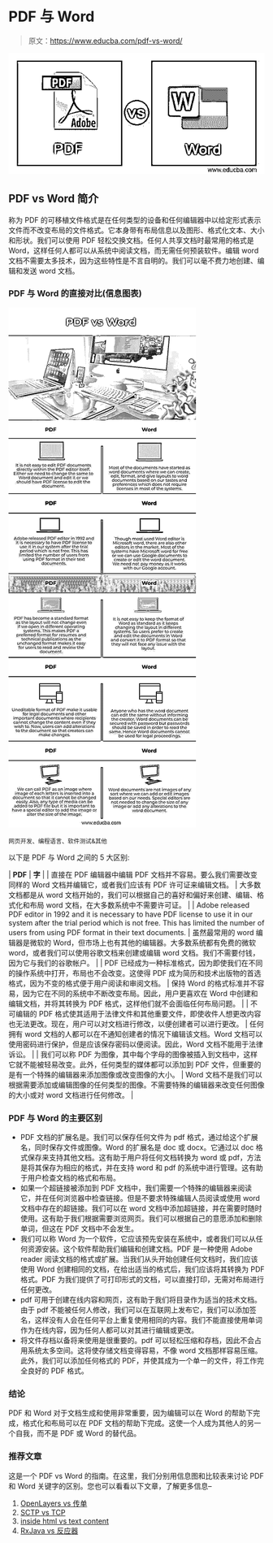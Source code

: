 # PDF 与 Word

> 原文：<https://www.educba.com/pdf-vs-word/>

![PDF vs Word](img/58207c9f2bf67c7099f8eedade4b98a9.png)



## PDF vs Word 简介

称为 PDF 的可移植文件格式是在任何类型的设备和任何编辑器中以给定形式表示文件而不改变布局的文件格式。它本身带有布局信息以及图形、格式化文本、大小和形状。我们可以使用 PDF 轻松交换文档。任何人共享文档时最常用的格式是 Word，这样任何人都可以从系统中阅读文档，而无需任何预装软件。编辑 word 文档不需要太多技术，因为这些特性是不言自明的。我们可以毫不费力地创建、编辑和发送 word 文档。

### PDF 与 Word 的直接对比(信息图表)

![PDF-vs-Word-info](img/91c8249f961533c422160d27e9f65caa.png)



<small>网页开发、编程语言、软件测试&其他</small>

以下是 PDF 与 Word 之间的 5 大区别:

| **PDF** | **字** |
| 直接在 PDF 编辑器中编辑 PDF 文档并不容易。要么我们需要改变同样的 Word 文档并编辑它，或者我们应该有 PDF 许可证来编辑文档。 | 大多数文档都是从 word 文档开始的，我们可以根据自己的喜好和偏好来创建、编辑、格式化和布局 word 文档，在大多数系统中不需要许可证。 |
| Adobe released PDF editor in 1992 and it is necessary to have PDF license to use it in our system after the trial period which is not free. This has limited the number of users from using PDF format in their text documents. | 虽然最常用的 word 编辑器是微软的 Word，但市场上也有其他的编辑器。大多数系统都有免费的微软 word，或者我们可以使用谷歌文档来创建或编辑 word 文档。我们不需要付钱，因为它与我们的谷歌帐户。 |
| PDF 已经成为一种标准格式，因为即使我们在不同的操作系统中打开，布局也不会改变。这使得 PDF 成为简历和技术出版物的首选格式，因为不变的格式便于用户阅读和审阅文档。 | 保持 Word 的格式标准并不容易，因为它在不同的系统中不断改变布局。因此，用户更喜欢在 Word 中创建和编辑文档，并将其转换为 PDF 格式，这样他们就不会面临任何布局问题。 |
| 不可编辑的 PDF 格式使其适用于法律文件和其他重要文件，即使收件人想更改内容也无法更改。现在，用户可以对文档进行修改，以便创建者可以进行更改。 | 任何拥有 word 文档的人都可以在不通知创建者的情况下编辑该文档。Word 文档可以使用密码进行保护，但是应该保存密码以便阅读。因此，Word 文档不能用于法律诉讼。 |
| 我们可以称 PDF 为图像，其中每个字母的图像被插入到文档中，这样它就不能被轻易改变。此外，任何类型的媒体都可以添加到 PDF 文件，但重要的是有一个特殊的编辑器来添加图像或改变图像的大小。 | Word 文档不是我们可以根据需要添加或编辑图像的任何类型的图像。不需要特殊的编辑器来改变任何图像的大小或对 word 文档进行任何修改。 |

### PDF 与 Word 的主要区别

*   PDF 文档的扩展名是。我们可以保存任何文件为 pdf 格式，通过给这个扩展名，同时保存文件或图像。Word 的扩展名是 doc 或 docx。它通过以 doc 格式保存来支持其他文档。这有助于用户将任何文档转换为 word 或 pdf，方法是将其保存为相应的格式，并在支持 word 和 pdf 的系统中进行管理。这有助于用户检查文档的格式和布局。
*   如果一个超链接被添加到 PDF 文档中，我们需要一个特殊的编辑器来阅读它，并在任何浏览器中检查链接。但是不要求特殊编辑人员阅读或使用 word 文档中存在的超链接。我们可以在 word 文档中添加超链接，并在需要时随时使用。这有助于我们根据需要浏览网页。我们可以根据自己的意愿添加和删除单词，但这在 PDF 文档中不会发生。
*   我们可以称 Word 为一个软件，它应该预先安装在系统中，或者我们可以从任何资源安装。这个软件帮助我们编辑和创建文档。PDF 是一种使用 Adobe reader 阅读文档的格式或扩展。当我们从头开始创建任何文档时，我们应该使用 Word 创建相同的文档，在给出适当的格式后，我们应该将其转换为 PDF 格式。PDF 为我们提供了可打印形式的文档，可以直接打印，无需对布局进行任何更改。
*   pdf 可用于创建在线内容和网页，这有助于我们将目录作为适当的技术文档。由于 pdf 不能被任何人修改，我们可以在互联网上发布它，我们可以添加签名，这样没有人会在任何平台上重复使用相同的内容。我们不能直接使用单词作为在线内容，因为任何人都可以对其进行编辑或更改。
*   将文件存档以备将来使用是很重要的。pdf 可以轻松压缩和存档，因此不会占用系统太多空间。这将使存储文档变得容易，不像 word 文档那样容易压缩。此外，我们可以添加任何格式的 PDF，并使其成为一个单一的文件，将工作完全良好的 PDF 格式。

### 结论

PDF 和 Word 对于文档生成和使用非常重要，因为编辑可以在 Word 的帮助下完成，格式化和布局可以在 PDF 文档的帮助下完成。这使一个人成为其他人的另一个自我，而不是 PDF 或 Word 的替代品。

### 推荐文章

这是一个 PDF vs Word 的指南。在这里，我们分别用信息图和比较表来讨论 PDF 和 Word 关键字的区别。您也可以看看以下文章，了解更多信息–

1.  [OpenLayers vs 传单](https://www.educba.com/openlayers-vs-leaflet/)
2.  [SCTP vs TCP](https://www.educba.com/sctp-vs-tcp/)
3.  [inside html vs text content](https://www.educba.com/innerhtml-vs-textcontent/)
4.  [RxJava vs 反应器](https://www.educba.com/rxjava-vs-reactor/)





